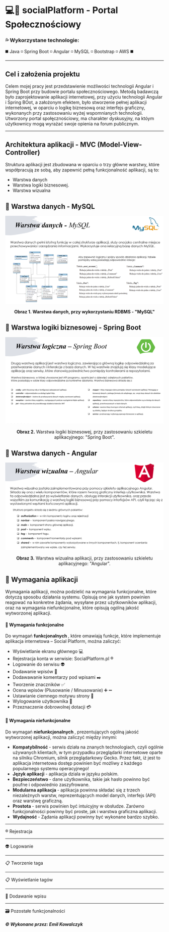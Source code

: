 # 💻:iphone: socialPlatform - Portal Społecznościowy

### 💦 Wykorzystane technologie:
◼️ Java ◽  Spring Boot ◽  Angular  ◽ MySQL  ◽ Bootstrap  ◽ AWS ◼️

-------------------------------------------------------------------
Cel i założenia projektu
------------------------------
Celem mojej pracy jest przedstawienie możliwości technologii Angular i Spring Boot przy budowie portalu społecznościowego. Metodą badawczą było zaprojektowanie aplikacji internetowej, przy użyciu technologii Angular i Spring BOot, a założonym efektem, było stworzenie pełnej aplikacji internetowej, w oparciu o logikę biznesową oraz interfejs graficzny, wykonanych przy zastosowaniu
wyżej wspomnianych technologii. Utworzony portal społęcznościowy, ma charakter dyskusyjny, na któym użytkownicy mogą wyrażać swoje opienia na forum publicznym.

---------------------------------------------------------------------

Architektura aplikacji - MVC (Model-View-Controller)
------------------------------
Struktura aplikacji jest zbudowana w oparciu o trzy główne warstwy, które współpracują ze sobą, aby zapewnić pełną funkcjonalność aplikacji, są to:
- Warstwa danych
- Warstwa logiki biznesowej.
- Warstwa wizualna



:orange_book: Warstwa danych - MySQL
------------------------------
![Screenshot](resources/MySQL.png)
<p align="center">
<b>Obraz 1. Warstwa danych, przy wykorzystaniu RDBMS - "MySQL"</b>  
</p>

:green_book: Warstwa logiki biznesowej - Spring Boot
------------------------------
![Screenshot](resources/SpringBoot.png)
<p align="center">
<b>Obraz 2.</b>  Warstwa logiki biznesowej, przy zastosowaniu szkieletu aplikacyjnego: "Spring Boot". 
</p>

:closed_book: Warstwa danych - Angular
------------------------------
![Screenshot](resources/Angular.png)
<p align="center">
<b>Obraz 3.</b>  Warstwa wizualna aplikacji, przy zastosowaniu szkieletu aplikacyjnego: "Angular". 
</p>


:bookmark_tabs: Wymagania aplikacji
------------------------------
Wymagania aplikacji, można podzielić na wymagania funkcjonalne, które dotyczą sposobu działania systemu. Opisują one jak system powinien reagować na konkretne
żądania, wysyłane przez użytkowników aplikacji, oraz na wymagania niefunkcjonalne, które opisują ogólną jakość wytworzonej aplikacji.


#### 💨 Wymagania funkcjonalne
Do wymagań <b> funkcjonalnych </b>, które omawiają funkcje, które implementuje aplikacja internetowa – Social Platform, można zaliczyć:

- Wyświetlanie ekranu głównego  💻
- Rejestracja konta w serwisie: SocialPlatform.pl :registered:
- Logowanie do serwisu :alien:
- Dodawanie wpisów :newspaper:
- Dodawawanie komentarzy pod wpisami :black_nib:
- Tworzenie znaczników :white_check_mark:
- Ocena wpisów (Plusowanie / Minusowanie) :heavy_plus_sign: :heavy_minus_sign:
- Ustawianie ciemnego motywu strony :black_square_button:
- Wylogowanie użytkownika :no_entry_sign:
- Przeznaczenie dobrowolnej dotacji :credit_card:


#### 💨 Wymagania niefunkcjonalne
Do wymagań <b> niefunkcjonalnych </b>, prezentujących ogólną jakość wytworzonej aplikacji, można zaliczyć między innymi:
 - <b> Kompatybilność </b> - serwis działa na znanych technologiach, czyli ogólnie używanych klientach, w tym przypadku przeglądarki internetowe oparte na silniku Chromium, silnik przeglądarkowy Gecko. Przez fakt, iż jest to aplikacja internetowa dostęp powinien być możliwy z każdego popularnego systemu operacyjnego! 
 - <b> Język aplikacji </b>- aplikacja dziala w języku polskim. 
 - <b> Bezpieczeństwo </b> - dane użytkownika, takie jak hasło powinno być poufne i odpowiednio zaszyfrowane. 
 - <b> Modularna aplikacja </b> - aplikacja powinna składać się z trzech niezależnych warstw, reprezentujących model danych, interfejs (API) oraz warstwę graficzną. 
 - <b>Prostota </b> - serwis powinien być intuicyjny w obsłudze. Zarówno funkcjonalności powinny być proste, jak i warstwa graficzna aplikacji. 
 - <b> Wydajność </b> - Ządania aplikacji powinny być wykonane bardzo szybko.


-------------------------------------------------------------------
:registered: Rejestracja

-------------------------------------------------------------------
:alien: Logowanie 

-------------------------------------------------------------------
📋 Tworzenie taga

-------------------------------------------------------------------
📋 Wyświetlanie tagów

-------------------------------------------------------------------
:newspaper: Dodawanie wpisu 

-------------------------------------------------------------------
🗃 Pozostałe funkcjonalności 


##### :copyright: Wykonane przez: Emil Kowalczyk

